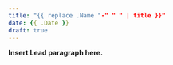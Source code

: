 ```yaml
---
title: "{{ replace .Name "-" " " | title }}"
date: {{ .Date }}
draft: true
---
```


**Insert Lead paragraph here.**
